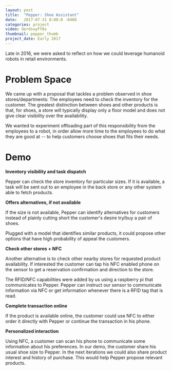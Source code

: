 ```yaml
---
layout: post
title:  "Pepper: Shoe Assistant"
date:   2017-07-31 8:00:0 -0400
categories: project
video: OerdsuyFY8s
thumbnail: pepper_thumb
project_date: Early 2017
---
```


Late in 2016, we were asked to reflect on how we could leverage humanoid robots in retail environments.

# Problem Space
We came up with a proposal that tackles a problem observed in shoe stores/departments: The employees need to check the inventory for the customer.
The greatest distinction between shoes and other products is that, for shoes, a store will typically display only a floor model and does not give clear visibility over the availability.

We wanted to experiment offloading part of this responsibility from the employees to a robot, in order allow more time to the employees to do what they are good at -- to help customers choose shoes that fits their needs.

# Demo
**Inventory visibility and task dispatch**

Pepper can check the store inventory for particular sizes. If it is available, a task will be sent out to an employee in the back store or any other system able to fetch products.

**Offers alternatives, if not available**

If the size is not available, Pepper can identify alternatives for customers instead of plainly cutting short the customer's desire try/buy a pair of shoes.

Plugged with a model that identifies similar products, it could propose other options that have high probability of appeal the customers.


**Check other stores + NFC**

Another alternative is to check other nearby stores for requested product availability. If interested the customer can tap his NFC enabled phone on the sensor to get a reservation confirmation and direction to the store.

The RFID/NFC capabilities were added by us using a raspberry pi that communicates to Pepper. Pepper can instruct our sensor to communicate information via NFC or get information whenever there is a RFID tag that is read.

**Complete transaction online**

If the product is available online, the customer could use NFC to either order it directly with Pepper or continue the transaction in his phone.

**Personalized interaction**

Using NFC, a customer can scan his phone to communicate some information about his preferences. In our demo, the customer share his usual shoe size to Pepper. In the next iterations we could also share product interest and history of purchase. This would help Pepper propose relevant products.
